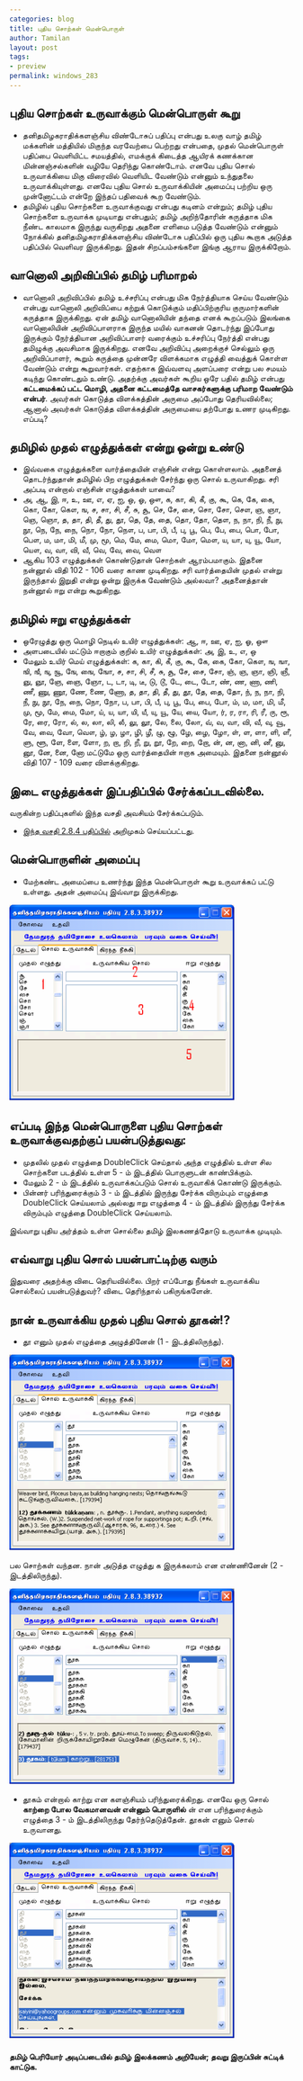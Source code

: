 ```yaml
---
categories: blog
title: புதிய சொற்கள் மென்பொருள்
author: Tamilan
layout: post
tags: 
- preview
permalink: windows_283
---
```

## புதிய சொற்கள் உருவாக்கும் மென்பொருள் கூறு

 - தனிதமிழகராதிக்களஞ்சிய விண்டோசுப் பதிப்பு என்பது உலகு வாழ் தமிழ் மக்களின் மத்தியில் மிகுந்த வரவேற்பை பெற்றது என்பதை, முதல் மென்பொருள் பதிப்பை வெளியிட்ட சமயத்தில், எமக்குக் கிடைத்த ஆயிரக் கணக்கான மின்னஞ்சல்களின் வழியே தெரிந்து கொண்டோம். எனவே புதிய சொல் உருவாக்கியை மிகு விரைவில் வெளியிட வேண்டும் என்னும் உந்துதலை உருவாக்கியுள்ளது. எனவே புதிய சொல் உருவாக்கியின் அமைப்பு பற்றிய ஒரு முன்னோட்டம் என்றே இந்தப் பதிவைக் கூற வேண்டும்.
 - தமிழில் புதிய சொற்களை உருவாக்குவது என்பது கடினம் என்றும்; தமிழ் புதிய சொற்களை உருவாக்க முடியாது என்பதும்; தமிழ் அறிந்தோரின் கருத்தாக மிக நீண்ட காலமாக இருந்து வருகிறது அதனை எளிமை படுத்த வேண்டும் என்னும் நோக்கில் தனிதமிழகராதிக்களஞ்சிய விண்டோசு பதிப்பில் ஒரு புதிய கூறாக அடுத்த பதிப்பில் வெளிவர இருக்கிறது. இதன் சிறப்பம்சங்களை இங்கு ஆராய இருக்கிறோம்.

## வானொலி அறிவிப்பில் தமிழ் பரிமாறல்

 - வானொலி அறிவிப்பில் தமிழ் உச்சரிப்பு என்பது மிக நேர்த்தியாக செய்ய வேண்டும் என்பது வானொலி அறிவிப்பை கற்றுக் கொடுக்கும் மதிப்பிற்குரிய குருமார்களின் கருத்தாக இருக்கிறது. ஏன் தமிழ் வானொலியின் தந்தை எனக் கூறப்படும் இலங்கை வானொலியின் அறிவிப்பாளராக இருந்த மயில் வாகனன் தொடர்ந்து இப்போது இருக்கும் நேர்த்தியான அறிவிப்பாளர் வரைக்கும் உச்சரிப்பு நேர்த்தி என்பது தமிழுக்கு அவசிமாக இருக்கிறது. எனவே அறிவிப்பு அறைக்குச் செல்லும் ஒரு அறிவிப்பாளர், கூறும் கருத்தை முன்னரே விளக்கமாக எழுத்தி வைத்துக் கொள்ள வேண்டும் என்று கூறுவார்கள். எதற்காக இவ்வளவு அளப்பரை என்று பல சமயம் கடிந்து கொண்டதும் உண்டு. அதற்க்கு அவர்கள் கூறிய ஒரே பதில் தமிழ் என்பது **கட்டமைக்கப் பட்ட மொழி, அதனை கட்டமைத்தே வாசகர்களுக்கு பரிமாற வேண்டும் என்பர்**. அவர்கள் கொடுத்த விளக்கத்தின் அருமை அப்போது தெரியவில்லை; ஆனால் அவர்கள் கொடுத்த விளக்கத்தின் அருமையை தற்போது உணர முடிகிறது. எப்படி?

## தமிழில் முதல் எழுத்துக்கள் என்று ஒன்று உண்டு
 - இவ்வகை எழுத்துக்களை வார்த்தையின் எஞ்சின் என்று கொள்ளலாம். அதனைத் தொடர்ந்துதான் தமிழில் பிற எழுத்துக்கள் சேர்ந்து ஒரு சொல் உருவாகிறது. சரி அப்படி என்றால் எஞ்சின் எழுத்துக்கள் யாவை?
 - அ, ஆ, இ, ஈ, உ, ஊ, எ, ஏ, ஐ, ஒ, ஓ, ஔ, க, கா, கி, கீ, கு, கூ, கெ, கே, கை, கொ, கோ, கௌ, ங, ச, சா, சி, சீ, சு, சூ, செ, சே, சை, சொ, சோ, சௌ, ஞ, ஞா, ஞெ, ஞொ, த, தா, தி, தீ, து, தூ, தெ, தே, தை, தொ, தோ, தௌ, ந, நா, நி, நீ, நு, நூ, நெ, நே, நை, நொ, நோ, நௌ, ப, பா, பி, பீ, பு, பூ, பெ, பே, பை, பொ, போ, பௌ, ம, மா, மி, மீ, மு, மூ, மெ, மே, மை, மொ, மோ, மௌ, ய, யா, யு, யூ, யோ, யௌ, வ, வா, வி, வீ, வெ, வே, வை, வௌ
 - ஆகிய 103 எழுத்துக்கள் கொண்டுதான் சொற்கள் ஆரம்பமாகும். இதனை நன்னூல் விதி 102 - 106 வரை காண முடிகிறது. சரி வார்த்தையின் முதல் என்று இருந்தால் இறுதி என்று ஒன்று இருக்க வேண்டும் அல்லவா? அதனைத்தான் நன்னூல் ஈறு என்று கூறுகிறது.

## தமிழில் ஈறு எழுத்துக்கள்
 - ஒரேழுத்து ஒரு மொழி நெடில் உயிர் எழுத்துக்கள்: ஆ, ஈ, ஊ, ஏ, ஐ, ஓ, ஔ
 - அளபடையில் மட்டும் ஈறாகும் குறில் உயிர் எழுத்துக்கள்: அ, இ, உ, எ, ஒ
 - மேலும் உயிர் மெய் எழுத்துக்கள்: க, கா, கி, கீ, கு, கூ, கே, கை, கோ, கௌ, ங, ஙா, ஙி, ஙீ, ஙு, ஙூ, ஙே, ஙை, ஙோ, ச, சா, சி, சீ, சு, சூ, சே, சை, சோ, ஞ், ஞ, ஞா, ஞி, ஞீ, ஞு, ஞூ, ஞே, ஞை, ஞோ, ட, டா, டி, டீ, டு, டூ, டே, டை, டோ, ண், ண, ணா, ணி, ணீ, ணு, ணூ, ணே, ணை, ணோ, த, தா, தி, தீ, து, தூ, தே, தை, தோ, ந், ந, நா, நி, நீ, நு, நூ, நே, நை, நொ, நோ, ப, பா, பி, பீ, பு, பூ, பே, பை, போ, ம், ம, மா, மி, மீ, மு, மூ, மே, மை, மோ, ய், ய, யா, யி, யீ, யு, யூ, யே, யை, யோ, ர், ர, ரா, ரி, ரீ, ரு, ரூ, ரே, ரை, ரோ, ல், ல, லா, லி, லீ, லு, லூ, லே, லை, லோ, வ், வ, வா, வி, வீ, வு, வூ, வே, வை, வோ, வௌ, ழ், ழ, ழா, ழி, ழீ, ழு, ழூ, ழே, ழை, ழோ, ள், ள, ளா, ளி, ளீ, ளு, ளூ, ளே, ளை, ளோ, ற, றா, றி, றீ, று, றூ, றே, றை, றோ, ன், ன, னா, னி, னீ, னு, னூ, னே, னை, னோ மட்டுமே ஒரு வார்த்தையின் ஈறாக அமையும். இதனை நன்னூல் விதி 107 - 109 வரை விளக்குகிறது.

## இடை எழுத்துக்கள் இப்பதிப்பில் சேர்க்கப்படவில்லை.
வருகின்ற பதிப்புகளில் இந்த வசதி அவசியம் சேர்க்கப்படும்.
 - [இந்த வசதி 2.8.4 பதிப்பில்](/tamil_idaieluthukkal) அறிமுகம் செய்யப்பட்டது.

## மென்பொருளின் அமைப்பு

 - மேற்கண்ட அமைப்பை உணர்ந்து இந்த மென்பொருள் கூறு உருவாக்கப் பட்டு உள்ளது. அதன் அமைப்பு இவ்வாறு இருக்கிறது.


<img src="/images/soluruvakki_basic.PNG" />

## எப்படி இந்த மென்பொருளை புதிய சொற்கள் உருவாக்குவதற்குப் பயன்படுத்துவது:
	
 - முதலில் முதல் எழுத்தை DoubleClick செய்தால் அந்த எழுத்தில் உள்ள சில சொற்களை படத்தில் உள்ள 5 - ம் இடத்தில் பொருளுடன் காண்பிக்கும்.
 - மேலும் 2 - ம் இடத்தில் உருவாக்கப்படும் சொல் உருவாகிக் கொண்டு இருக்கும்.
 - பின்னர் பரிந்துரைக்கும் 3 - ம் இடத்தில் இருந்து சேர்க்க விரும்பும் எழுத்தை DoubleClick செய்யலாம் அல்லது ஈறு எழுத்தை 4 - ம் இடத்தில் இருந்து சேர்க்க விரும்பும் எழுத்தை DoubleClick செய்யலாம்.

இவ்வாறு புதிய அர்த்தம் உள்ள சொல்லை தமிழ் இலகணத்தோடு உருவாக்க முடியும்.

## எவ்வாறு புதிய சொல் பயன்பாட்டிற்கு வரும்

இதுவரை அதற்க்கு விடை தெரியவில்லை. பிறர் எப்போது நீங்கள் உருவாக்கிய சொல்லைப் பயன்படுத்துவர்? விடை தெரிந்தால் பகிருங்களேன்.
	
## நான் உருவாக்கிய முதல் புதிய சொல் தூகன்!?

 - தூ எனும் முதல் எழுத்தை அழுத்தினேன் (1 - இடத்திலிருந்து).

<img src="/images/thuukan_1.PNG" />

பல சொற்கள் வந்தன. நான் அடுத்த எழுத்து க இருக்கலாம் என எண்ணினேன் (2 - இடத்திலிருந்து). 

<img src="/images/thuukan_2.PNG" />
	
 - தூகம் என்றால் காற்று என களஞ்சியம் பரிந்துரைக்கிறது. எனவே ஒரு சொல் **காற்றை போல வேகமானவன் என்னும் பொருளில்** ன் என பரிந்துரைக்கும் எழுத்தை 3 - ம் இடத்திலிருந்து தேர்ந்தெடுத்தேன். தூகன் எனும் சொல் உருவானது.

<img src="/images/thuukan_3.PNG" />
	
#### தமிழ் பெரியோர் அடிப்படையில் தமிழ் இலக்கணம் அறியேன்; தவறு இருப்பின் சுட்டிக் காட்டுக.